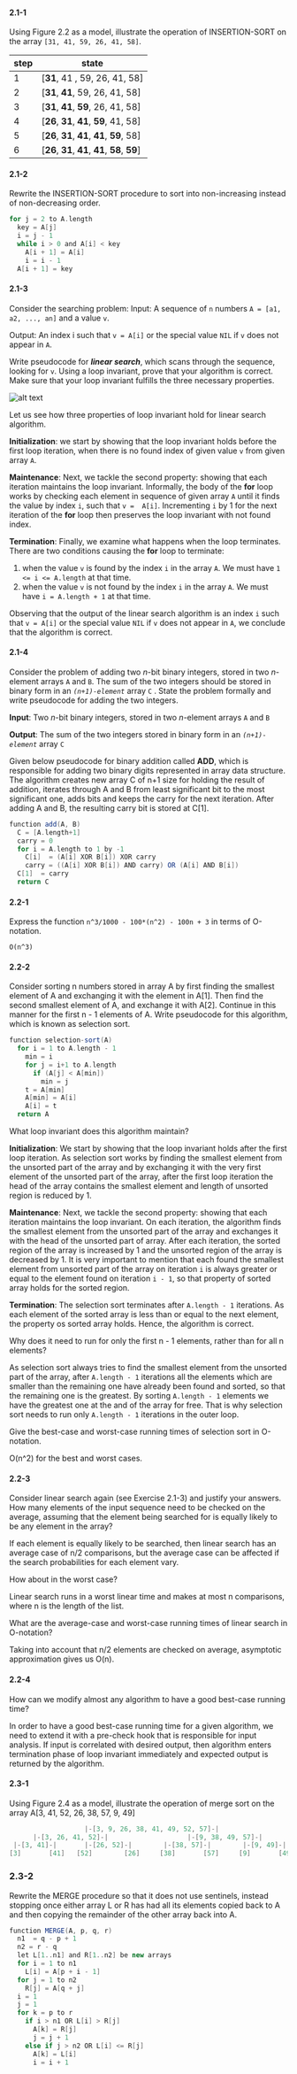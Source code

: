 #### 2.1-1
Using Figure 2.2 as a model, illustrate the operation of INSERTION-SORT on the array `[31, 41, 59, 26, 41, 58]`.

|    step    | state |
|--------|-----------|
| 1 | [**31**, 41 , 59, 26, 41, 58] |
| 2 | [**31**, **41**, 59, 26, 41, 58] |
| 3 | [**31**, **41**, **59**, 26, 41, 58] |
| 4 | [**26**, **31**, **41**, **59**, 41, 58] |
| 5 | [**26**, **31**, **41**, **41**, **59**, 58] |
| 6 | [**26**, **31**, **41**, **41**, **58**, **59**] |


#### 2.1-2
Rewrite the INSERTION-SORT procedure to sort into non-increasing instead of non-decreasing order.

```scala
for j = 2 to A.length
  key = A[j]
  i = j - 1
  while i > 0 and A[i] < key
    A[i + 1] = A[i]
    i = i - 1
  A[i + 1] = key
```

#### 2.1-3
Consider the searching problem:
Input: A sequence of `n` numbers `A = [a1, a2, ..., an]` and a value `v`.

Output: An index i such that `v = A[i]` or the special value `NIL` if `v` does not appear in `A`.

Write pseudocode for _**linear search**_, which scans through the sequence, looking for `v`. 
Using a loop invariant, prove that your algorithm is correct. Make sure that your loop invariant fulfills the three necessary properties.

![alt text](./2.1-3.png "Pseudocode")

Let us see how three properties of loop invariant hold for linear search algorithm.

**Initialization**: we start by showing that the loop invariant holds before the first loop iteration, when there is no found index of 
given value `v` from given array `A`. 

**Maintenance**: Next, we tackle the second property: showing that each iteration maintains the loop invariant. Informally, the body of 
the **for** loop works by checking each element in sequence of given array `A` until it finds the value by index `i`, such that `v = 
A[i]`. Incrementing `i` by 1 for the next iteration of the **for** loop then preserves the loop invariant with not found index.

**Termination**: Finally, we examine what happens when the loop terminates. There are two conditions causing the **for** loop to terminate:
1. when the value `v` is found by the index `i` in the array `A`. We must have `1 <= i <= A.length` at that time.
2. when the value `v` is not found by the index `i` in the array `A`. We must have `i = A.length + 1` at that time.

Observing that the output of the linear search algorithm is an index `i` such that `v = A[i]` or the special value `NIL` if `v` does not
appear in `A`, we conclude that the algorithm is correct.


#### 2.1-4
Consider the problem of adding two _n_-bit binary integers, stored in two _n_-element arrays `A` and `B`. 
The sum of the two integers should be stored in binary form in an _`(n+1)-element`_ array `C` . 
State the problem formally and write pseudocode for adding the two integers.

**Input**: Two _n_-bit binary integers, stored in two _n_-element arrays `A` and `B`

**Output**: The sum of the two integers stored in binary form in an _`(n+1)-element`_ array `C`

Given below pseudocode for binary addition called **ADD**, which is responsible for adding two binary digits represented in
array data structure. The algorithm creates new array C of n+1 size for holding the result of addition, iterates through A and B from 
least significant bit to the most significant one, adds bits and keeps the carry for the next iteration. 
After adding A and B, the resulting carry bit is stored at C[1].

```scala
function add(A, B)
  C = [A.length+1]
  carry = 0
  for i = A.length to 1 by -1
    C[i]  = (A[i] XOR B[i]) XOR carry
    carry = ((A[i] XOR B[i]) AND carry) OR (A[i] AND B[i])
  C[1]  = carry
  return C
```

#### 2.2-1
Express the function `n^3/1000 - 100*(n^2) - 100n + 3` in terms of O-notation.

`O(n^3)`

#### 2.2-2
Consider sorting n numbers stored in array A by first finding the smallest element of A and exchanging it with the element in A[1]. Then 
find the second smallest element of A, and exchange it with A[2]. Continue in this manner for the first n - 1 elements of A. 
Write pseudocode for this algorithm, which is known as selection sort.

```scala
function selection-sort(A)
  for i = 1 to A.length - 1
    min = i
    for j = i+1 to A.length
      if (A[j] < A[min])
        min = j
    t = A[min]
    A[min] = A[i]
    A[i] = t
  return A
```

What loop invariant does this algorithm maintain?

**Initialization**:
We start by showing that the loop invariant holds after the first loop iteration. As selection sort works by finding the smallest element
from the unsorted part of the array and by exchanging it with the very first element of the unsorted part of the array, after the first 
loop iteration the head of the array contains the smallest element and length of unsorted region is reduced by 1.

**Maintenance**: Next, we tackle the second property: showing that each iteration maintains the loop invariant. On each iteration, the 
algorithm finds the smallest element from the unsorted part of the array and exchanges it with the head of the unsorted part of array. 
After each iteration, the sorted region of the array is increased by 1 and the unsorted region of the array is decreased by 1. It is very
important to mention that each found the smallest element from unsorted part of the array on iteration `i` is always greater or equal to
the element found on iteration `i - 1`, so that property of sorted array holds for the sorted region. 

**Termination**: The selection sort terminates after `A.length - 1` iterations. As each element of the sorted array is less than or equal 
to the next element, the property os sorted array holds. Hence, the algorithm is correct.

Why does it need to run for only the first n - 1 elements, rather than for all n elements?

As selection sort always tries to find the smallest element from the unsorted part of the array, after `A.length - 1` iterations all 
the elements which are smaller than the remaining one have already been found and sorted, so that the remaining one is the greatest. By 
sorting `A.length - 1` elements we have the greatest one at the and of the array for free. That is why selection sort needs to run only 
`A.length - 1` iterations in the outer loop. 

Give the best-case and worst-case running times of selection sort in O-notation.

O(n^2) for the best and worst cases.


#### 2.2-3
Consider linear search again (see Exercise 2.1-3) and justify your answers.
How many elements of the input sequence need to be checked on the average, assuming that the element being searched for is equally likely 
to be any element in the array?

If each element is equally likely to be searched, then linear search has an average case of n/2 comparisons, but the average case can be 
affected if the search probabilities for each element vary.

How about in the worst case?

Linear search runs in a worst linear time and makes at most n comparisons, where n is the length of the list.

What are the average-case and worst-case running times of linear search in O-notation?

Taking into account that n/2 elements are checked on average, asymptotic approximation gives us O(n). 

#### 2.2-4
How can we modify almost any algorithm to have a good best-case running time?

In order to have a good best-case running time for a given algorithm, we need to extend it with a pre-check hook that is responsible for 
input analysis. If input is correlated with desired output, then algorithm enters termination phase of loop invariant 
immediately and expected output is returned by the algorithm.

#### 2.3-1
Using Figure 2.4 as a model, illustrate the operation of merge sort on the array A[3, 41, 52, 26, 38, 57, 9, 49]

```scala        
                   |-[3, 9, 26, 38, 41, 49, 52, 57]-|
      |-[3, 26, 41, 52]-|                    |-[9, 38, 49, 57]-|
 |-[3, 41]-|       |-[26, 52]-|        |-[38, 57]-|        |-[9, 49]-|
[3]       [41]   [52]        [26]     [38]       [57]     [9]       [49]
```
### 2.3-2
Rewrite the MERGE procedure so that it does not use sentinels, instead stopping once either array L or R has had all its elements copied
back to A and then copying the remainder of the other array back into A.

```scala
function MERGE(A, p, q, r)
  n1  = q - p + 1
  n2 = r - q
  let L[1..n1] and R[1..n2] be new arrays
  for i = 1 to n1
    L[i] = A[p + i - 1]
  for j = 1 to n2
    R[j] = A[q + j]
  i = 1
  j = 1
  for k = p to r
    if i > n1 OR L[i] > R[j]
      A[k] = R[j]
      j = j + 1
    else if j > n2 OR L[i] <= R[j]
      A[k] = L[i]
      i = i + 1
```
